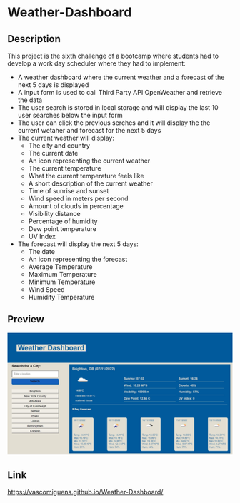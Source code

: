# Weather-Dashboard

## Description

This project is the sixth challenge of a bootcamp where students had to develop a work day scheduler where they had to implement:

* A weather dashboard where the current weather and a forecast of the next 5 days is displayed
* A input form is used to call Third Party API OpenWeather and retrieve the data
* The user search is stored in local storage and will display the last 10 user searches below the input form
* The user can click the previous serches and it will display the the current wetaher and forecast for the next 5 days
* The current weather will display: 
  - The city and country
  - The current date
  - An icon representing the current weather
  - The current temperature
  - What the current temperature feels like
  - A short description of the current weather
  - Time of sunrise and sunset
  - Wind speed in meters per second
  - Amount of clouds in percentage
  - Visibility distance
  - Percentage of humidity
  - Dew point temperature
  - UV Index 
 * The forecast will display the next 5 days:
   - The date
   - An icon representing the forecast
   - Average Temperature
   - Maximum Temperature
   - Minimum Temperature
   - Wind Speed
   - Humidity Temperature
   
 ## Preview
   
 ![](https://github.com/VascoMiguens/Weather-Dashboard/blob/main/assets/weather-dashboard-preview.png)
   
 ## Link 
   
   https://vascomiguens.github.io/Weather-Dashboard/
    
